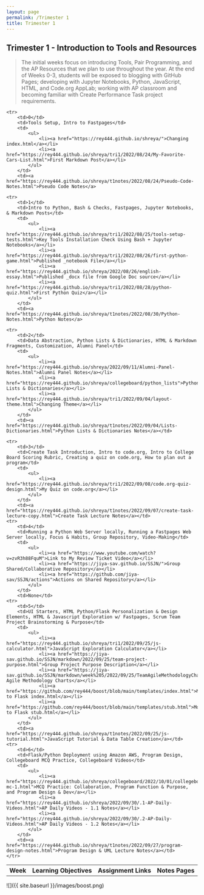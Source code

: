 ```yaml
---
layout: page
permalink: /Trimester 1
title: Trimester 1
---
```

## Trimester 1 - Introduction to Tools and Resources
> The initial weeks focus on introducing Tools, Pair Programming, and the AP Resources that we plan to use throughout the year. At the end of Weeks 0-3, students will be exposed to blogging with GitHub Pages; developing with Jupyter Notebooks, Python, JavaScript, HTML, and Code.org AppLab; working with AP classroom and becoming familiar with Create Performance Task project requirements.


<table>
    <tr>
     <th>Week</th>
     <th>Learning Objectives</th>
     <th>Assignment Links</th>
     <th>Notes Pages</th>
    </tr>
    
    <tr>
        <td>0</td>
        <td>Tools Setup, Intro to Fastpages</td>
        <td>
            <ul>
                <li><a href="https://rey444.github.io/shreya/">Changing index.html</a></li>
                <li><a href="https://rey444.github.io/shreya/tri1/2022/08/24/My-Favorite-Cars-List.html">First Markdown Post</a></li>
            </ul>
        </td>
        <td><a href="https://rey444.github.io/shreya/t1notes/2022/08/24/Pseudo-Code-Notes.html">Pseudo Code Notes</a>

    <tr>
        <td>1</td>
        <td>Intro to Python, Bash & Checks, Fastpages, Jupyter Notebooks, & Markdown Posts</td>
        <td>
            <ul>
                <li><a href="https://rey444.github.io/shreya/tri1/2022/08/25/tools-setup-tests.html">Key Tools Installation Check Using Bash + Jupyter Notebooks</a></li>
                <li><a href="https://rey444.github.io/shreya/tri1/2022/08/26/first-python-game.html">Published _notebook File</a></li>
                <li><a href="https://rey444.github.io/shreya/2022/08/26/english-essay.html">Published _docx file from Google Doc source</a></li>
                <li><a href="https://rey444.github.io/shreya/tri1/2022/08/28/python-quiz.html">First Python Quiz</a></li>
            </ul>
        </td>
        <td><a href="https://rey444.github.io/shreya/t1notes/2022/08/30/Python-Notes.html">Python Notes</a>

    <tr>
        <td>2</td>
        <td>Data Abstraction, Python Lists & Dictionaries, HTML & Markdown Fragments, Customization, Alumni Panel</td>
        <td>
            <ul>
                <li><a href="https://rey444.github.io/shreya/2022/09/11/Alumni-Panel-Notes.html">Alumni Panel Notes</a></li>
                <li><a href="https://rey444.github.io/shreya/collegeboard/python_lists">Python Lists & Dictionaries</a></li>
                <li><a href="https://rey444.github.io/shreya/tri1/2022/09/04/layout-theme.html">Changing Theme</a></li>
            </ul>
        </td>
        <td><a href="https://rey444.github.io/shreya/t1notes/2022/09/04/Lists-Dictionaries.html">Python Lists & Dictionaries Notes</a></td>
    
    <tr>
        <td>3</td>
        <td>Create Task Introduction, Intro to code.org, Intro to College Board Scoring Rubric, Creating a quiz on code.org, How to plan out a program</td>
        <td>
            <ul>
                <li><a href="https://rey444.github.io/shreya/tri1/2022/09/08/code.org-quiz-design.html">My Quiz on code.org</a></li>
            </ul>
        </td>
        <td><a href="https://rey444.github.io/shreya/t1notes/2022/09/07/create-task-lecture-copy.html">Create Task Lecture Notes</a></td>
    <tr>
        <td>4</td>
        <td>Running a Python Web Server locally, Running a Fastpages Web Server locally, Focus & Habits, Group Repository, Video-Making</td>
        <td>
            <ul>
                <li><a href="https://www.youtube.com/watch?v=zvR3h88FquM">Link to My Review Ticket Video</a></li>
                <li><a href="https://jiya-sav.github.io/SSJN/">Group Shared/Collaborative Repository</a></li>
                <li><a href="https://github.com/jiya-sav/SSJN/actions">Actions on Shared Repository</a></li>
            </ul>
        </td>
        <td>None</td>
    <tr>
        <td>5</td>
        <td>UI Starters, HTML Python/Flask Personalization & Design Elements, HTML & Javascript Exploration w/ Fastpages, Scrum Team Project Brainstorming & Purpose</td>
        <td>
            <ul>
                <li><a href="https://rey444.github.io/shreya/tri1/2022/09/25/js-calculator.html">JavaScript Exploration Calculator</a></li>
                <li><a href="https://jiya-sav.github.io/SSJN/markdown/2022/09/25/team-project-purpose.html">Group Project Purpose Description</a></li>
                <li><a href="https://jiya-sav.github.io/SSJN/markdown/week%205/2022/09/25/TeamAgileMethodologyCharts.html">Team Agile Methodology Charts</a></li>
                <li><a href="https://github.com/rey444/boost/blob/main/templates/index.html">Modifications to Flask index.html</a></li>
                <li><a href="https://github.com/rey444/boost/blob/main/templates/stub.html">Modifications to Flask stub.html</a></li>
            </ul>
        </td>
        <td><a href="https://rey444.github.io/shreya/t1notes/2022/09/25/js-tutorial.html">JavaScript Tutorial & Data Table Creation</a></td>
    <tr>
        <td>6</td>
        <td>Flask/Python Deployment using Amazon AWS, Program Design, Collegeboard MCQ Practice, Collegeboard Videos</td>
        <td>
            <ul>
                <li><a href="https://rey444.github.io/shreya/collegeboard/2022/10/01/collegeboard-mc-1.html">MCQ Practice: Collaboration, Program Function & Purpose, and Program Design & Dev</a></li>
                <li><a href="https://rey444.github.io/shreya/2022/09/30/.1-AP-Daily-Videos.html">AP Daily Videos - 1.1 Notes</a></li>
                <li><a href="https://rey444.github.io/shreya/2022/09/30/.2-AP-Daily-Videos.html">AP Daily Videos - 1.2 Notes</a></li>
            </ul>
        </td>
        <td><a href="https://rey444.github.io/shreya/t1notes/2022/09/27/program-design-notes.html">Program Design & UML Lecture Notes</a></td>
    </tr>


</table>

![]({{ site.baseurl }}/images/boost.png)

